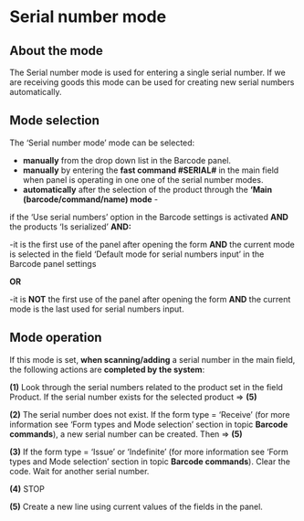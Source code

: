 # Serial number mode

## About the mode
The Serial number mode is used for entering a single serial number. If we are receiving goods this mode can be used for creating new serial numbers automatically. 
 
## Mode selection
 
The ‘Serial number mode’ mode can be selected:
- **manually** from the drop down list in the Barcode panel.  
- **manually** by entering the **fast command #SERIAL#** in the main field when panel is operating in one one of the serial number modes.
- **automatically** after the selection of the product through the **‘Main (barcode/command/name) mode** - 

if the ‘Use serial numbers’ option in the Barcode settings is activated **AND** the products ‘Is serialized’ **AND:**
 
 -it is the first use of the panel after opening the form **AND** the current mode is selected in the field ‘Default mode for serial numbers input’ in the Barcode panel settings 

**OR**

-it is **NOT** the first use of the panel after opening the form **AND** the current mode is the last used for serial numbers input.
 
## Mode operation
 
 If this mode is set, **when scanning/adding** a serial number in the main field, the following actions are **completed by the system**:

**(1)** Look through the serial numbers related to the product set in the field Product. If the serial number exists for the selected product => **(5)**

**(2)** The serial number does not exist. If the form type = ‘Receive’ (for more information see ‘Form types and Mode selection’ section in topic **Barcode commands**), a new serial number can be  created. Then => **(5)**

**(3)** If the form type = ‘Issue’ or ‘Indefinite’ (for more information see ‘Form types and Mode selection’ section in topic **Barcode commands**). Clear the code. Wait for another serial number.

**(4)** STOP

**(5)** Create a new line using current values of the fields in the panel.


